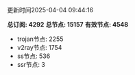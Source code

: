 更新时间2025-04-04 09:44:16

**总订阅: 4292**
**总节点: 15157**
**有效节点: 4548**
- trojan节点: 2255
- v2ray节点: 1754
- ss节点: 536
- ssr节点: 3

